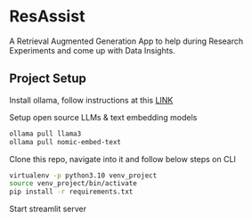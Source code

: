 # ResAssist

A Retrieval Augmented Generation App to help during Research Experiments and come up with Data Insights.

## Project Setup

Install ollama, follow instructions at this [LINK](https://ollama.com/download)

Setup open source LLMs & text embedding models

```bash
ollama pull llama3
ollama pull nomic-embed-text
```


Clone this repo, navigate into it and follow below steps on CLI

```bash
virtualenv -p python3.10 venv_project
source venv_project/bin/activate
pip install -r requirements.txt
```

Start streamlit server

```bash

```